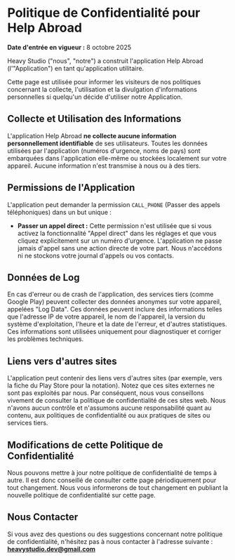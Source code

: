 # Politique de Confidentialité pour Help Abroad

**Date d'entrée en vigueur :** 8 octobre 2025

Heavy Studio ("nous", "notre") a construit l'application Help Abroad (l'"Application") en tant qu'application utilitaire.

Cette page est utilisée pour informer les visiteurs de nos politiques concernant la collecte, l'utilisation et la divulgation d'informations personnelles si quelqu'un décide d'utiliser notre Application.

## Collecte et Utilisation des Informations

L'application Help Abroad **ne collecte aucune information personnellement identifiable** de ses utilisateurs. Toutes les données utilisées par l'application (numéros d'urgence, noms de pays) sont embarquées dans l'application elle-même ou stockées localement sur votre appareil. Aucune information n'est transmise à nous ou à des tiers.

## Permissions de l'Application

L'application peut demander la permission `CALL_PHONE` (Passer des appels téléphoniques) dans un but unique :

* **Passer un appel direct :** Cette permission n'est utilisée que si vous activez la fonctionnalité "Appel direct" dans les réglages et que vous cliquez explicitement sur un numéro d'urgence. L'application ne passe jamais d'appel sans une action directe de votre part. Nous n'accédons ni ne stockons votre journal d'appels ou vos contacts.

## Données de Log

En cas d'erreur ou de crash de l'application, des services tiers (comme Google Play) peuvent collecter des données anonymes sur votre appareil, appelées "Log Data". Ces données peuvent inclure des informations telles que l'adresse IP de votre appareil, le nom de l'appareil, la version du système d'exploitation, l'heure et la date de l'erreur, et d'autres statistiques. Ces informations sont utilisées uniquement pour diagnostiquer et corriger les problèmes techniques.

## Liens vers d'autres sites

L'application peut contenir des liens vers d'autres sites (par exemple, vers la fiche du Play Store pour la notation). Notez que ces sites externes ne sont pas exploités par nous. Par conséquent, nous vous conseillons vivement de consulter la politique de confidentialité de ces sites web. Nous n'avons aucun contrôle et n'assumons aucune responsabilité quant au contenu, aux politiques de confidentialité ou aux pratiques de sites ou services tiers.

## Modifications de cette Politique de Confidentialité

Nous pouvons mettre à jour notre politique de confidentialité de temps à autre. Il est donc conseillé de consulter cette page périodiquement pour tout changement. Nous vous informerons de tout changement en publiant la nouvelle politique de confidentialité sur cette page.

## Nous Contacter

Si vous avez des questions ou des suggestions concernant notre politique de confidentialité, n'hésitez pas à nous contacter à l'adresse suivante : **heavystudio.dev@gmail.com**
